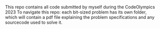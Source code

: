 This repo contains all code submitted by myself during the CodeOlympics 2023
To navigate this repo: each bit-sized problem has its own folder, which will contain a pdf file explaining the problem specifications and any sourcecode used to solve it.
